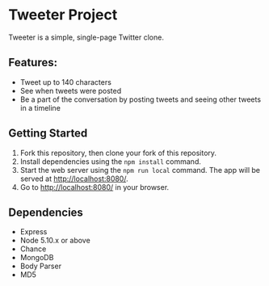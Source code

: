 # Tweeter Project

Tweeter is a simple, single-page Twitter clone.

## Features:
- Tweet up to 140 characters
- See when tweets were posted
- Be a part of the conversation by posting tweets and seeing other tweets in a timeline

## Getting Started

1. Fork this repository, then clone your fork of this repository.
2. Install dependencies using the `npm install` command.
3. Start the web server using the `npm run local` command. The app will be served at <http://localhost:8080/>.
4. Go to <http://localhost:8080/> in your browser.

## Dependencies

- Express
- Node 5.10.x or above
- Chance
- MongoDB
- Body Parser
- MD5
